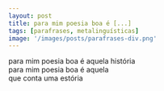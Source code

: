 ```yaml
---
layout: post
title: para mim poesia boa é [...]
tags: [parafrases, metalinguísticas]
image: '/images/posts/parafrases-div.png'
---
```


para mim poesia boa é aquela história<br>
para mim poesia boa é aquela<br>
que conta uma estória
